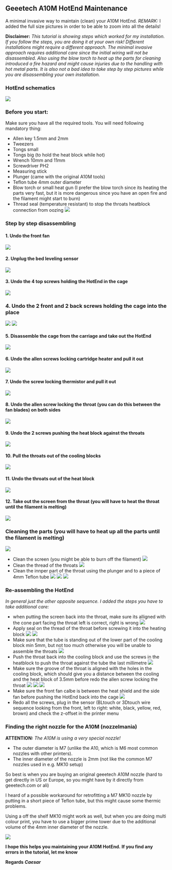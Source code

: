 ## Geeetech A10M HotEnd Maintenance
A minimal invasive way to maintain (clean) your A10M HotEnd.
*REMARK:* I added the full size pictures in order to be able to zoom into all the details!

**Disclaimer:**
*This tutorial is showing steps which worked for my installation. If you follow the steps, you are doing it at your own risk! Different installations might require a different approach. The minimal invasive approach requires additional care since the initial wiring will not be disassembled. Also using the blow torch to heat up the parts for cleaning introduced a fire hazard and might cause injuries due to the handling with hot metal parts. It is also not a bad idea to take step by step pictures while you are disassembling your own installation.*



### HotEnd schematics
![](pics/IMG_0872.JPG)

### Before you start:
Make sure you have all the required tools. You will need following mandatory thing:
-	Allen key 1.5mm and 2mm
-	Tweezers
-	Tongs small
-	Tongs big (to hold the heat block while hot)
-	Wrench 10mm and 11mm
-	Screwdriver PH2
-	Measuring stick
-	Plunger (came with the original A10M tools)
-	Teflon tube 4mm outer diameter
-	Blow torch or small heat gun (I prefer the blow torch since its heating the parts very fast, but it is more dangerous since you have an open fire and the filament might start to burn)
- Thread seal (temperature resistant) to stop the throats heatblock connection from oozing
![](pics/IMG_0946.JPG)

### Step by step disassembling
#### 1. Undo the front fan
![](pics/IMG_0906.JPG)
#### 2. Unplug the bed leveling sensor
![](pics/IMG_0908.JPG)
#### 3. Undo the 4 top screws holding the HotEnd in the cage
![](pics/IMG_0913.JPG)
### 4. Undo the 2 front and 2 back screws holding the cage into the place
![](pics/IMG_0911.JPG)
![](pics/IMG_0912.JPG)
#### 5. Disassemble the cage from the carriage and take out the HotEnd
![](pics/IMG_0914.JPG)
#### 6. Undo the allen screws locking cartridge heater and pull it out
![](pics/IMG_0916.JPG)
#### 7. Undo the screw locking thermistor and pull it out
![](pics/IMG_0917.JPG)
#### 8. Undo the allen screw locking the throat (you can do this between the fan blades) on both sides
![](pics/IMG_0915.JPG)
#### 9. Undo the 2 screws pushing the heat block against the throats
![](pics/IMG_0918.JPG)
#### 10. Pull the throats out of the cooling blocks
![](pics/IMG_0919.JPG)
#### 11. Undo the throats out of the heat block
![](pics/IMG_0922.JPG)
#### 12. Take out the screen from the throat (you will have to heat the throat until the filament is melting)
![](pics/IMG_0931.JPG)

### Cleaning the parts (you will have to heat up all the parts until the filament is melting)
![](pics/IMG_0942.JPG)
- Clean the screen (you might be able to burn off the filament)
![](pics/IMG_0927.JPG)
- Clean the thread of the throats
![](pics/IMG_0924.JPG)
- Clean the innper part of the throat using the plunger and to a piece of 4mm Teflon tube
![](pics/IMG_0940.JPG)
![](pics/IMG_0939.JPG)
![](pics/IMG_0937.JPG)

### Re-assembling the HotEnd
*In general just the other opposite sequence. I added the steps you have to take additional care:*
- when putting the screen back into the throat, make sure its alligned with the cone part facing the throat
left is correct, right is wrong
![](pics/IMG_0883.JPG)
- Apply seal on the thread of the throat before screwing it into the heating block
![](pics/IMG_0935.JPG)
![](pics/IMG_0936.JPG)
- Make sure that the tube is standing out of the lower part of the cooling block min 5mm, but not too much otherwise you will be unable to assemble the throats
![](pics/IMG_0949.JPG)
- Push the throat back into the cooling block and use the screws in the heatblock to push the throat against the tube the last millimetre
![](pics/IMG_0953.JPG)
- Make sure the groove of the throat is aligned with the holes in the cooling block, which should give you a distance between the cooling and the heat block of 3.5mm before redo the allen screw locking the throat
![](pics/IMG_0950.JPG)
![](pics/IMG_0951.JPG)
![](pics/IMG_0952.JPG)
- Make sure the front fan calbe is between the heat shield and the side fan before pushing the HotEnd back into the cage
![](pics/IMG_0956.JPG)
- Redo all the screws, plug in the sensor (BLtouch or 3Dtouch wire sequence looking from the front, left to right: white, black, yellow, red, brown) and check the z-offset in the printer menu

### Finding the right nozzle for the A10M (nozzelmania)
**ATTENTION:** *The A10M is using a very special nozzle!*

- The outer diameter is M7 (unlike the A10, which is M6 most common nozzles with other printers).
- The inner diameter of the nozzle is 2mm (not like the common M7 nozzles used in e.g. MK10 setup)

So best is when you are buying an original geeetech A10M nozzle (hard to get directly in US or Europe, so you might have by it directly from geeetech.com or ali)

I heard of a possible workaround for retrofitting a M7 MK10 nozzle by putting in a short piece of Teflon tube, but this might cause some thermic problems.

Using a off the shelf MK10 might work as well, but when you are doing multi colour print, you have to use a bigger prime tower due to the additional volume of the 4mm inner diameter of the nozzle.

![](pics/IMG_0818.JPG)

**I hope this helps you maintaining your A10M HotEnd.**
**If you find any errors in the tutorial, let me know**

**Regards**
***Caesar***
